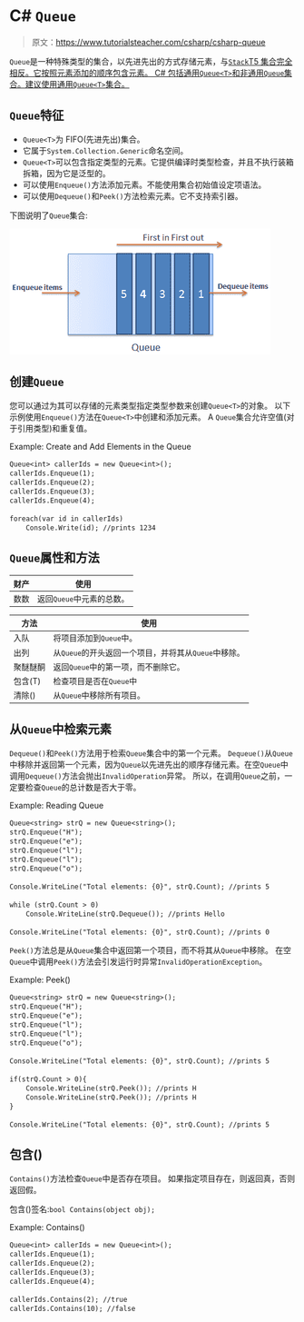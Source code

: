 # C# `Queue`

> 原文：<https://www.tutorialsteacher.com/csharp/csharp-queue>

`Queue`是一种特殊类型的集合，以先进先出的方式存储元素，与[`Stack`<T>T5 集合完全相反。它按照元素添加的顺序包含元素。 C# 包括通用`Queue<T>`和非通用`Queue`集合。建议使用通用`Queue<T>`集合。](/csharp/csharp-stack)

## `Queue`<t>特征</t>

*   `Queue<T>`为 FIFO(先进先出)集合。
*   它属于`System.Collection.Generic`命名空间。
*   `Queue<T>`可以包含指定类型的元素。它提供编译时类型检查，并且不执行装箱拆箱，因为它是泛型的。
*   可以使用`Enqueue()`方法添加元素。不能使用集合初始值设定项语法。
*   可以使用`Dequeue()`和`Peek()`方法检索元素。它不支持索引器。

下图说明了`Queue`集合:

[![C# queue](img/d8d9418343b5c25e75fa63e8b9d033e3.png "C# Queue Illustration")](../../Content/images/csharp/csharp-queue.png)

## 创建`Queue`

您可以通过为其可以存储的元素类型指定类型参数来创建`Queue<T>`的对象。 以下示例使用`Enqueue()`方法在`Queue<T>`中创建和添加元素。 A `Queue`集合允许空值(对于引用类型)和重复值。

Example: Create and Add Elements in the Queue

```
Queue<int> callerIds = new Queue<int>();
callerIds.Enqueue(1);
callerIds.Enqueue(2);
callerIds.Enqueue(3);
callerIds.Enqueue(4);

foreach(var id in callerIds)
    Console.Write(id); //prints 1234 
```

## `Queue`<t>属性和方法</t>

| 财产 | 使用 |
| --- | --- |
| 数数 | 返回`Queue`中元素的总数。 |

| 方法 | 使用 |
| --- | --- |
| 入队 | 将项目添加到`Queue`中。 |
| 出列 | 从`Queue`的开头返回一个项目，并将其从`Queue`中移除。 |
| 聚醚醚酮 | 返回`Queue`中的第一项，而不删除它。 |
| 包含(T) | 检查项目是否在`Queue`中 |
| 清除() | 从`Queue`中移除所有项目。 |

## 从`Queue`中检索元素

`Dequeue()`和`Peek()`方法用于检索`Queue`集合中的第一个元素。 `Dequeue()`从`Queue`中移除并返回第一个元素，因为`Queue`以先进先出的顺序存储元素。在空`Queue`中调用`Dequeue()`方法会抛出`InvalidOperation`异常。 所以，在调用`Queue`之前，一定要检查`Queue`的总计数是否大于零。

Example: Reading Queue

```
Queue<string> strQ = new Queue<string>();
strQ.Enqueue("H");
strQ.Enqueue("e");
strQ.Enqueue("l");
strQ.Enqueue("l");
strQ.Enqueue("o");

Console.WriteLine("Total elements: {0}", strQ.Count); //prints 5

while (strQ.Count > 0)
    Console.WriteLine(strQ.Dequeue()); //prints Hello

Console.WriteLine("Total elements: {0}", strQ.Count); //prints 0 
```

`Peek()`方法总是从`Queue`集合中返回第一个项目，而不将其从`Queue`中移除。 在空`Queue`中调用`Peek()`方法会引发运行时异常`InvalidOperationException`。

Example: Peek()

```
Queue<string> strQ = new Queue<string>();
strQ.Enqueue("H");
strQ.Enqueue("e");
strQ.Enqueue("l");
strQ.Enqueue("l");
strQ.Enqueue("o");

Console.WriteLine("Total elements: {0}", strQ.Count); //prints 5

if(strQ.Count > 0){
    Console.WriteLine(strQ.Peek()); //prints H
    Console.WriteLine(strQ.Peek()); //prints H
}

Console.WriteLine("Total elements: {0}", strQ.Count); //prints 5 
```

## 包含()

`Contains()`方法检查`Queue`中是否存在项目。 如果指定项目存在，则返回真，否则返回假。

包含()签名:`bool Contains(object obj);`

Example: Contains()

```
Queue<int> callerIds = new Queue<int>();
callerIds.Enqueue(1);
callerIds.Enqueue(2);
callerIds.Enqueue(3);
callerIds.Enqueue(4);

callerIds.Contains(2); //true
callerIds.Contains(10); //false 
```